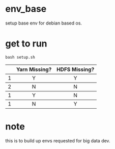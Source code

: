 # env_base
setup base env for debian based os.

# get to run
```
bash setup.sh
```
<table>
<thead>
<tr>
  <th></th>
  <th>Yarn Missing?</th>
  <th>HDFS Missing?</th>
</tr>
</thead>
<tbody>
<tr>
  <td>1</td>
  <td align="center">Y</td>
  <td align="center">Y</td>
</tr>
</tbody>
<tbody>
<tr>
  <td>2</td>
  <td align="center">N</td>
  <td align="center">N</td>
</tr>
</tbody>
<tbody>
<tr>
  <td>1</td>
  <td align="center">Y</td>
  <td align="center">N</td>
</tr>
</tbody>
<tbody>
<tr>
  <td>1</td>
  <td align="center">N</td>
  <td align="center">Y</td>
</tr>
</tbody>
</table>

# note
this is to build up envs requested for big data dev. 
